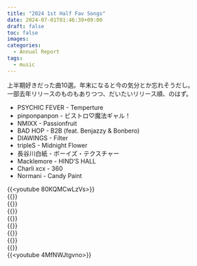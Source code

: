 ```yaml
---
title: "2024 1st Half Fav Songs"
date: 2024-07-01T01:46:39+09:00
draft: false
toc: false
images:
categories:
  - Annual Report
tags:
  - music
---
```

上半期好きだった曲10選。年末になると今の気分とか忘れそうだし。  
一部去年リリースのものもありつつ、だいたいリリース順、のはず。

- PSYCHIC FEVER - Temperture
- pinponpanpon - ビストロ♡魔法ギャル！
- NMIXX - Passionfruit
- BAD HOP - B2B (feat. Benjazzy & Bonbero)
- DIAWINGS - Filter
- tripleS - Midnight Flower
- 長谷川白紙 - ボーイズ・テクスチャー
- Macklemore - HIND’S HALL
- Charli xcx - 360
- Normani - Candy Paint

<!--more-->

{{<youtube 80KQMCwLzVs>}}  
{{<youtube HPFwqdnhvp8>}}  
{{<youtube v7rfkLyeTzs>}}  
{{<youtube kWp4g4s0gJc>}}  
{{<youtube GD5c_S7LgZo>}}  
{{<youtube NRRsD8L5aYw>}}  
{{<youtube aXoMCsQtWkQ>}}  
{{<youtube wmg6vbt04TY>}}  
{{<youtube WJW-VvmRKsE>}}  
{{<youtube 4MfNWJtgvno>}}  
